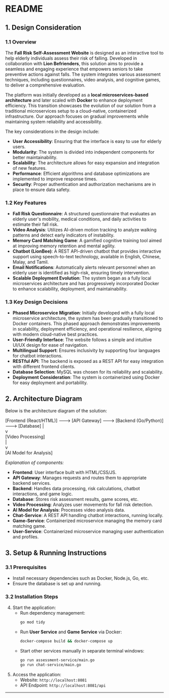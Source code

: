 # README

## 1. Design Consideration

### 1.1 Overview

The **Fall Risk Self-Assessment Website** is designed as an interactive tool to help elderly individuals assess their risk of falling. Developed in collaboration with **Lion Befrienders**, this solution aims to provide a seamless and engaging experience that empowers seniors to take preventive actions against falls. The system integrates various assessment techniques, including questionnaires, video analysis, and cognitive games, to deliver a comprehensive evaluation.

The platform was initially developed as a **local microservices-based architecture** and later scaled with **Docker** to enhance deployment efficiency. This transition showcases the evolution of our solution from a traditional microservices setup to a cloud-native, containerized infrastructure. Our approach focuses on gradual improvements while maintaining system reliability and accessibility.

The key considerations in the design include:

- **User Accessibility**: Ensuring that the interface is easy to use for elderly users.
- **Modularity**: The system is divided into independent components for better maintainability.
- **Scalability**: The architecture allows for easy expansion and integration of new features.
- **Performance**: Efficient algorithms and database optimizations are implemented to improve response times.
- **Security**: Proper authentication and authorization mechanisms are in place to ensure data safety.

### 1.2 Key Features

- **Fall Risk Questionnaire**: A structured questionnaire that evaluates an elderly user's mobility, medical conditions, and daily activities to estimate their fall risk.
- **Video Analysis**: Utilizes AI-driven motion tracking to analyze walking patterns and detect early indicators of instability.
- **Memory Card Matching Game**: A gamified cognitive training tool aimed at improving memory retention and mental agility.
- **Chatbot (LionBee)**: A REST API-driven chatbot that provides interactive support using speech-to-text technology, available in English, Chinese, Malay, and Tamil.
- **Email Notifications**: Automatically alerts relevant personnel when an elderly user is identified as high-risk, ensuring timely intervention.
- **Scalable Deployment Evolution**: The system began as a fully local microservices architecture and has progressively incorporated Docker to enhance scalability, deployment, and maintainability.

### 1.3 Key Design Decisions

- **Phased Microservice Migration**: Initially developed with a fully local microservice architecture, the system has been gradually transitioned to Docker containers. This phased approach demonstrates improvements in scalability, deployment efficiency, and operational resilience, aligning with modern cloud-native best practices.
- **User-Friendly Interface**: The website follows a simple and intuitive UI/UX design for ease of navigation.
- **Multilingual Support**: Ensures inclusivity by supporting four languages for chatbot interactions.
- **RESTful API**: The backend is exposed as a REST API for easy integration with different frontend clients.
- **Database Selection**: MySQL was chosen for its reliability and scalability.
- **Deployment Consideration**: The system is containerized using Docker for easy deployment and portability.

## 2. Architecture Diagram

Below is the architecture diagram of the solution:

[Frontend (React/HTML)]  ---> [API Gateway]  ---> [Backend (Go/Python)]  ---> [Database]
                                               |                          
                                               v                          
                                         [Video Processing]               
                                               |                          
                                               v                          
                                       [AI Model for Analysis]        


*Explanation of components:*

- **Frontend**: User interface built with HTML/CSS/JS.
- **API Gateway**: Manages requests and routes them to appropriate backend services.
- **Backend**: Handles data processing, risk calculations, chatbot interactions, and game logic.
- **Database**: Stores risk assessment results, game scores, etc.
- **Video Processing**: Analyzes user movements for fall risk detection.
- **AI Model for Analysis**: Processes video analysis data.
- **Chat-Service**: A REST API handling chatbot interactions, running locally.
- **Game-Service**: Containerized microservice managing the memory card matching game.
- **User-Service**: Containerized microservice managing user authentication and profiles.

## 3. Setup & Running Instructions

### 3.1 Prerequisites

- Install necessary dependencies such as Docker, Node.js, Go, etc.
- Ensure the database is set up and running.

### 3.2 Installation Steps

4. Start the application:
   - Run dependency management:
     ```sh
     go mod tidy
     ```
   - Run **User Service** and **Game Service** via Docker:
     ```sh
     docker-compose build && docker-compose up
     ```
   - Start other services manually in separate terminal windows:
     ```sh
     go run assessment-service/main.go
     go run chat-service/main.go
     ```
5. Access the application:
   - Website: `http://localhost:8081`
   - API Endpoint: `http://localhost:8081/api`

---